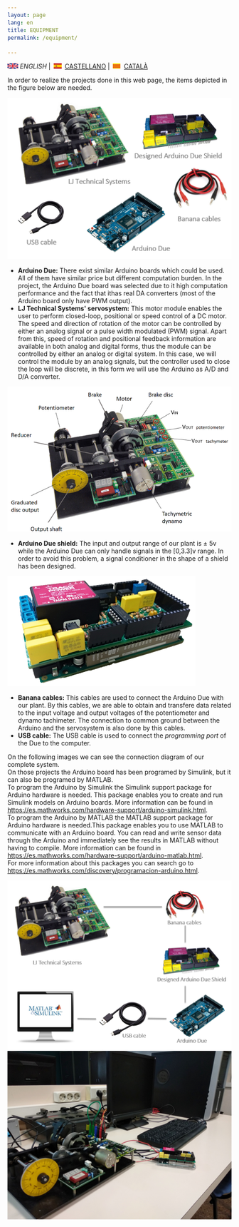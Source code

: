 ```yaml
---
layout: page
lang: en
title: EQUIPMENT
permalink: /equipment/

---
```


![English](en.png) *ENGLISH* | ![Castellano](es.png) [CASTELLANO](equipo.md) | ![Català](ca.png) [CATALÀ](equip.md)

In order to realize the projects done in this web page, the items depicted in the figure below are needed.

![Equipment](equipment.PNG)

<ul>
  <li><b>Arduino Due:</b> There exist similar Arduino boards which could be used. All of them have similar price but different computation burden. In the project, the Arduino Due board was selected due to it high computation performance and the fact that ithas real DA converters (most of the Arduino board only have PWM output).
  </li>
  <li><b>LJ Technical Systems' servosystem:</b> This motor module enables the user to perform closed-loop, positional or speed control of a DC motor. 
    The speed and direction of rotation of the motor can be controlled by either an analog signal or a pulse width modulated (PWM) signal. 
    Apart from this, speed of rotation and positional feedback information are available in both analog and digital forms, thus the module can be controlled by either an analog or digital system. 
  In this case, we will control the module by an analog signals, but the controller used to close the loop will be discrete, in this form we will use the Arduino as A/D and D/A converter. </li>
</ul>   

![Motor](motorra2.png)

<ul>
  <li><b>Arduino Due shield:</b> The input and output range of our plant is &plusmn 5v while the Arduino Due can only handle signals in the [0,3.3]v range. In order to avoid this problem, a signal conditioner in the shape of a shield has been designed.</li>
</ul>   

![DueShield](shield.png)

<ul>
  <li><b>Banana cables:</b> This cables are used to connect the Arduino Due with our plant. By this cables, we are able to obtain and transfere data related to the input voltage and output voltages of the potentiometer and dynamo tachimeter. The connection to common ground between the Arduino and the servosystem is also done by this cables.</li>
  <li><b>USB cable:</b> The USB cable is used to connect the <i>programming port</i> of the Due to the computer.</li>
</ul>  

On the following images we can see the connection diagram of our complete system. <br>
On those projects the Arduino board has been programed by Simulink, but it can also be programed by MATLAB. <br>
  To program the Arduino by Simulink the Simulink support package for Arduino hardware is needed. This package enables you to create and run Simulink models on Arduino boards. More information can be found in <https://es.mathworks.com/hardware-support/arduino-simulink.html>. <br>
  To program the Arduino by MATLAB the MATLAB support package for Arduino hardware is needed.This package enables you to use MATLAB to communicate with an Arduino board. You can read and write sensor data through the Arduino and immediately see the results in MATLAB without having to compile. More information can be found in <https://es.mathworks.com/hardware-support/arduino-matlab.html>. <br>
  For more information about this packages you can search go to <https://es.mathworks.com/discovery/programacion-arduino.html>.


![ConnectionDiagram](Connection.PNG)
![Desktop](desktop.jpg)




